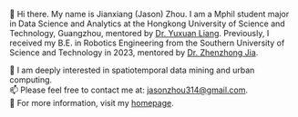👋 Hi there. My name is Jianxiang (Jason) Zhou. I am a Mphil student major in Data Science and Analytics at the Hongkong University of Science and Technology, Guangzhou, mentored by [Dr. Yuxuan Liang](https://citymind.top/about-us/). Previously, I received my B.E. in Robotics Engineering from the Southern University of Science and Technology in 2023, mentored by [Dr. Zhenzhong Jia](https://www.sustech.edu.cn/en/faculties/jiazhenzhong.html).

🔭 I am deeply interested in spatiotemporal data mining and urban computing.  
📫 Please feel free to contact me at: jasonzhou314@gmail.com.  
🌈 For more information, visit my [homepage](https://jasonz5.github.io/).

